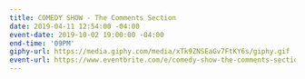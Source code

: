 ```yaml
---
title: COMEDY SHOW - The Comments Section
date: 2019-04-11 12:54:00 -04:00
event-date: 2019-10-02 19:00:00 -04:00
end-time: '09PM'
giphy-url: https://media.giphy.com/media/xTk9ZNSEaGv7FtKY6s/giphy.gif
event-url: https://www.eventbrite.com/e/comedy-show-the-comments-section-tickets-73904100153
---
```


